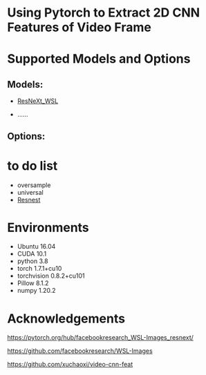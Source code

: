 # Using Pytorch to Extract 2D CNN Features of Video Frame


# Supported Models and Options
## Models:
* [ResNeXt_WSL](https://github.com/facebookresearch/WSL-Images)

* ……

## Options:
<!-- * oversample -->

# to do list
 - oversample
 - universal
 - [Resnest](https://github.com/zhanghang1989/ResNeSt)


# Environments
* Ubuntu 16.04
* CUDA 10.1
* python 3.8
* torch 1.7.1+cu10
* torchvision 0.8.2+cu101
* Pillow 8.1.2
* numpy 1.20.2


# Acknowledgements
https://pytorch.org/hub/facebookresearch_WSL-Images_resnext/

https://github.com/facebookresearch/WSL-Images

https://github.com/xuchaoxi/video-cnn-feat


<!-- 
# Extracting CNN features from video frames by MXNet

The `video-cnn-feat` toolbox provides python code and scripts for extracting CNN features from video frames by pre-trained [MXNet](http://mxnet.incubator.apache.org/) models. We have used this toolbox for our [winning solution](https://www-nlpir.nist.gov/projects/tvpubs/tv18.papers/rucmm.pdf) at TRECVID 2018 ad-hoc video search (AVS) task and in our [W2VV++](https://dl.acm.org/citation.cfm?doid=3343031.3350906) paper.

## Requirements

### Environments

* Ubuntu 16.04
* CUDA 9.0
* python 2.7
* opencv-python
* mxnet-cu90 
* numpy

We used virtualenv to setup a deep learning workspace that supports MXNet. Run the following script to install the required packages.
```
virtualenv --system-site-packages ~/cnn_feat
source ~/cnn_feat/bin/activate
pip install -r requirements.txt
deactivate
```

### MXNet models

#### 1. ResNet-152 from the MXNet model zoo

```
# Download resnet-152 model pre-trained on imagenet-11k
./do_download_resnet152_11k.sh

# Download resnet-152 model pre-trained on imagenet-1k
./do_download_resnet152_1k.sh
```

#### 2. ResNeXt-101 from MediaMill, University of Amsterdam

Send a request to `xirong ATrucDOTeduDOTcn` for the model link. Please read the [ImageNet Shuffle](https://dl.acm.org/citation.cfm?id=2912036) paper for technical details.

## Get started

Our code assumes the following data organization. We provide the `toydata` folder as an example.
```
collection_name
+ VideoData
+ ImageData
+ id.imagepath.txt
```
The `toydata` folder is assumed to be placed at `$HOME/VisualSearch/`. Video files are stored in the `VideoData` folder. Frame files are in the `ImageData`folder. 
+ Video filenames shall end with `.mp4`, `.avi`, `.webm`, or `.gif`.
+ Frame filenames shall end with `.jpg`.

Feature extraction for a given video collection is performed in the following four steps. ***Skip the first step if frames are already there***. 

### Step 1. Extract frames from videos 


```
collection=toydata
./do_extract_frames.sh $collection
```

### Step 2. Extract frame-level CNN features

```
./do_resnet152-11k.sh $collection
./do_resnet152-1k.sh $collection
./do_resnext101.sh $collection
```

### Step 3. Obtain video-level CNN features (by mean pooling over frames)
```
./do_feature_pooling.sh $collection pyresnet-152_imagenet11k,flatten0_output,os
./do_feature_pooling.sh $collection pyresnet-152_imagenet1k,flatten0_output,os
./do_feature_pooling.sh $collection pyresnext-101_rbps13k,flatten0_output,os
```

### Step 4. Feature concatenation
```
featname=pyresnext-101_rbps13k,flatten0_output,os+pyresnet-152_imagenet11k,flatten0_output,os
./do_concat_features.sh $collection $featname
```

# Acknowledgements

This project was supported by the National Natural Science Foundation of China (No. 61672523).

## References
If you find the package useful, please consider citing our MM'19 paper:
```
@inproceedings{li2019w2vv++,
title={W2VV++: Fully Deep Learning for Ad-hoc Video Search},
author={Li, Xirong and Xu, Chaoxi and Yang, Gang and Chen, Zhineng and Dong, Jianfeng},
booktitle={Proceedings of the 27th ACM International Conference on Multimedia},
pages={1786--1794},
year={2019}
}
```
# video-cnn-feat-pytorch -->
